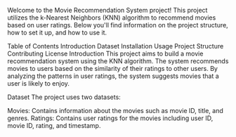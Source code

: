 
Welcome to the Movie Recommendation System project! This project utilizes the k-Nearest Neighbors (KNN) algorithm to recommend movies based on user ratings. Below you'll find information on the project structure, how to set it up, and how to use it.

Table of Contents
Introduction
Dataset
Installation
Usage
Project Structure
Contributing
License
Introduction
This project aims to build a movie recommendation system using the KNN algorithm. The system recommends movies to users based on the similarity of their ratings to other users. By analyzing the patterns in user ratings, the system suggests movies that a user is likely to enjoy.

Dataset
The project uses two datasets:

Movies: Contains information about the movies such as movie ID, title, and genres.
Ratings: Contains user ratings for the movies including user ID, movie ID, rating, and timestamp.
